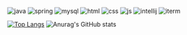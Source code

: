 ### 
![java](https://img.shields.io/badge/Java-ED8B00?style=for-the-badge&logo=openjdk&logoColor=white)
![spring](https://img.shields.io/badge/Spring-6DB33F?style=for-the-badge&logo=spring&logoColor=whit)
![mysql](https://img.shields.io/badge/MySQL-00000F?style=for-the-badge&logo=mysql&logoColor=white)
![html](https://img.shields.io/badge/HTML5-E34F26?style=for-the-badge&logo=html5&logoColor=white)
![css](https://img.shields.io/badge/CSS3-1572B6?style=for-the-badge&logo=css3&logoColor=white)
![js](https://img.shields.io/badge/JavaScript-F7DF1E?style=for-the-badge&logo=JavaScript&logoColor=white)
![intellij](https://img.shields.io/badge/IntelliJ_IDEA-000000.svg?style=for-the-badge&logo=intellij-idea&logoColor=white)
![iterm](	https://img.shields.io/badge/iTerm2-000000?style=for-the-badge&logo=iterm2&logoColor=white)


[![Top Langs](https://github-readme-stats.vercel.app/api/top-langs/?username=kwondh5217)](https://github.com/anuraghazra/github-readme-stats)
![Anurag's GitHub stats](https://github-readme-stats.vercel.app/api?username=kwondh5217&show_icons=true&theme=radical)

<!--
**kwondh5217/kwondh5217** is a ✨ _special_ ✨ repository because its `README.md` (this file) appears on your GitHub profile.

Here are some ideas to get you started:

- 🔭 I’m currently working on ...
- 🌱 I’m currently learning ...
- 👯 I’m looking to collaborate on ...
- 🤔 I’m looking for help with ...
- 💬 Ask me about ...
- 📫 How to reach me: ...
- 😄 Pronouns: ...
- ⚡ Fun fact: ...
-->

